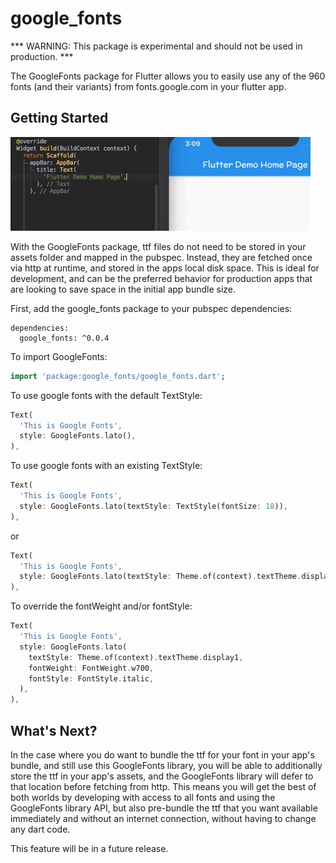 # google_fonts

*** WARNING: This package is experimental and should not be used in production. ***

The GoogleFonts package for Flutter allows you to easily use any of the 960 fonts
(and their variants) from fonts.google.com in your flutter app.

## Getting Started

![](https://raw.githubusercontent.com/material-components/material-components-flutter-experimental/master/google_fonts/main.gif)

With the GoogleFonts package, ttf files do not need to be stored in your assets folder and mapped in
the pubspec. Instead, they are fetched once via http at runtime, and stored in the apps local disk
space. This is ideal for development, and can be the preferred behavior for production apps that
are looking to save space in the initial app bundle size.

First, add the google_fonts package to your pubspec dependencies:

```
dependencies:
  google_fonts: ^0.0.4
```

To import GoogleFonts:

```dart
import 'package:google_fonts/google_fonts.dart';
```

To use google fonts with the default TextStyle:

```dart
Text(
  'This is Google Fonts',
  style: GoogleFonts.lato(),
),
```

To use google fonts with an existing TextStyle:

```dart
Text(
  'This is Google Fonts',
  style: GoogleFonts.lato(textStyle: TextStyle(fontSize: 18)),
),
```

or

```dart
Text(
  'This is Google Fonts',
  style: GoogleFonts.lato(textStyle: Theme.of(context).textTheme.display1),
),
```

To override the fontWeight and/or fontStyle:

```dart
Text(
  'This is Google Fonts',
  style: GoogleFonts.lato(
    textStyle: Theme.of(context).textTheme.display1,
    fontWeight: FontWeight.w700,
    fontStyle: FontStyle.italic,
  ),
),
```

## What's Next?

In the case where you do want to bundle the ttf for your font in your app's bundle, and still use
this GoogleFonts library, you will be able to additionally store the ttf in your app's assets, and
the GoogleFonts library will defer to that location before fetching from http. This means you will
get the best of both worlds by developing with access to all fonts and using the GoogleFonts library
API, but also pre-bundle the ttf that you want available immediately and without an internet
connection, without having to change any dart code.

This feature will be in a future release.

